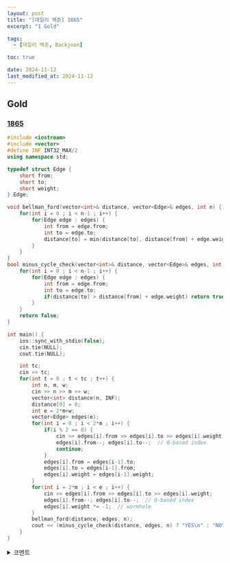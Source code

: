 ```yaml
---
layout: post
title: "[데일리 백준] 1865"
excerpt: "1 Gold"

tags:
  - [데일리 백준, Backjoon]

toc: true

date: 2024-11-12
last_modified_at: 2024-11-12
---
```

## Gold
### [1865][def]

```c++
#include <iostream>
#include <vector>
#define INF INT32_MAX/2
using namespace std;

typedef struct Edge {
    short from;
    short to;
    short weight;
} Edge;

void bellman_ford(vector<int>& distance, vector<Edge>& edges, int n) {
    for(int i = 0 ; i < n-1 ; i++) {
        for(Edge edge : edges) {
            int from = edge.from;
            int to = edge.to;
            distance[to] = min(distance[to], distance[from] + edge.weight);
        }
    }
}
bool minus_cycle_check(vector<int>& distance, vector<Edge>& edges, int n) {
    for(int i = 0 ; i < n-1 ; i++) {
        for(Edge edge : edges) {
            int from = edge.from;
            int to = edge.to;
            if(distance[to] > distance[from] + edge.weight) return true;  // found cycle
        }
    }
    return false;
}

int main() {
    ios::sync_with_stdio(false);
    cin.tie(NULL);
    cout.tie(NULL);

    int tc;
    cin >> tc;
    for(int t = 0 ; t < tc ; t++) {
        int n, m, w;
        cin >> n >> m >> w;
        vector<int> distance(n, INF);
        distance[0] = 0;
        int e = 2*m+w;
        vector<Edge> edges(e);
        for(int i = 0 ; i < 2*m ; i++) {
            if(i % 2 == 0) {
                cin >> edges[i].from >> edges[i].to >> edges[i].weight;
                edges[i].from--; edges[i].to--;  // 0-based index
                continue;
            }
            edges[i].from = edges[i-1].to;
            edges[i].to = edges[i-1].from;
            edges[i].weight = edges[i-1].weight;
        }
        for(int i = 2*m ; i < e ; i++) {
            cin >> edges[i].from >> edges[i].to >> edges[i].weight;
            edges[i].from--; edges[i].to--;  // 0-based index
            edges[i].weight *= -1;  // wormhole
        }
        bellman_ford(distance, edges, n);
        cout << (minus_cycle_check(distance, edges, n) ? "YES\n" : "NO\n");
    }
}
```

<details>
<summary>코멘트</summary>
<div markdown="1">

- Bellman-Ford Algorithm

- `if(distance[from] == INF && distance[to] == INF) continue;`  
  - 이 문장의 근본적인 필요 이유는,  
  특정 노드에서 출발했을 때 절대로 도달할 수 없는, 즉 엣지가 존재하지 않는 경우를 배제하는 것이다.  

  - 하지만 현재 문제의 경우 시작 노드를 특정하지 않았으며, 단순 음수 사이클을 찾는 것이 목표이기 때문에  
  이 문장의 필요 이유는 사라진다.  

</div>
</details>

[def]: https://www.acmicpc.net/problem/1865